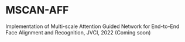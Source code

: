 # MSCAN-AFF
Implementation of Multi-scale Attention Guided Network for End-to-End Face Alignment and Recognition, JVCI, 2022
(Coming soon)
